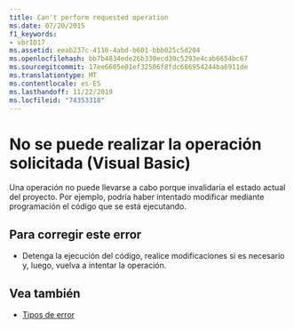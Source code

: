 ```yaml
---
title: Can't perform requested operation
ms.date: 07/20/2015
f1_keywords:
- vbrID17
ms.assetid: eeab237c-4110-4abd-b601-bbb025c5d204
ms.openlocfilehash: bb7b4834ede26b330ecd30c5293e4cab6654bc67
ms.sourcegitcommit: 17ee6605e01ef32506f8fdc686954244ba6911de
ms.translationtype: MT
ms.contentlocale: es-ES
ms.lasthandoff: 11/22/2019
ms.locfileid: "74353318"
---
```

# <a name="cant-perform-requested-operation-visual-basic"></a>No se puede realizar la operación solicitada (Visual Basic)
Una operación no puede llevarse a cabo porque invalidaría el estado actual del proyecto. Por ejemplo, podría haber intentado modificar mediante programación el código que se está ejecutando.  
  
## <a name="to-correct-this-error"></a>Para corregir este error  
  
- Detenga la ejecución del código, realice modificaciones si es necesario y, luego, vuelva a intentar la operación.  
  
## <a name="see-also"></a>Vea también

- [Tipos de error](../../visual-basic/programming-guide/language-features/error-types.md)
